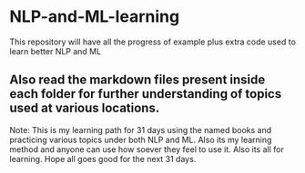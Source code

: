 # NLP-and-ML-learning
This repository will have all the progress of example plus extra code used to learn better NLP and ML
## Also read the markdown files present inside each folder for further understanding of topics used at various locations.

Note: This is my learning path for 31 days using the named books and practicing various topics under both NLP and ML. Also its my learning method and anyone can use how soever they feel to use it. Also its all for learning. Hope all goes good for the next 31 days.
